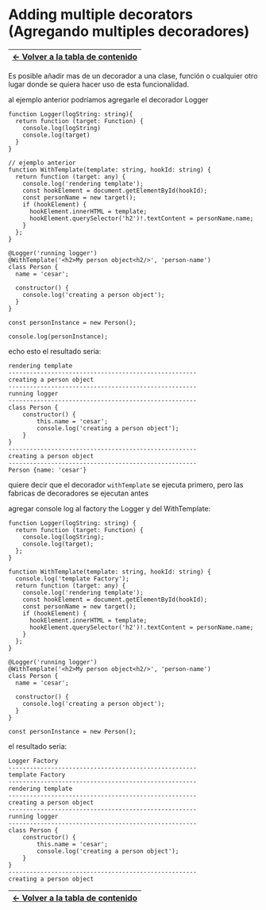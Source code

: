 # Adding multiple decorators (Agregando multiples decoradores)

| [&#8592; Volver a la tabla de contenido](/README.md) |
| ---------------------------------------------------- |

Es posible añadir mas de un decorador a una clase, función o cualquier otro lugar donde se quiera hacer uso de esta funcionalidad.

al ejemplo anterior podríamos agregarle el decorador Logger

```TS
function Logger(logString: string){
  return function (target: Function) {
    console.log(logString)
    console.log(target)
  }
}

// ejemplo anterior
function WithTemplate(template: string, hookId: string) {
  return function (target: any) {
    console.log('rendering template');
    const hookElement = document.getElementById(hookId);
    const personName = new target();
    if (hookElement) {
      hookElement.innerHTML = template;
      hookElement.querySelector('h2')!.textContent = personName.name;
    }
  };
}

@Logger('running logger')
@WithTemplate('<h2>My person object<h2/>', 'person-name')
class Person {
  name = 'cesar';

  constructor() {
    console.log('creating a person object');
  }
}

const personInstance = new Person();

console.log(personInstance);
```

echo esto el resultado seria:

```TS
rendering template
-----------------------------------------------------
creating a person object
-----------------------------------------------------
running logger
-----------------------------------------------------
class Person {
    constructor() {
        this.name = 'cesar';
        console.log('creating a person object');
    }
}
-----------------------------------------------------
creating a person object
-----------------------------------------------------
Person {name: 'cesar'}
```

quiere decir que el decorador `withTemplate` se ejecuta primero, pero las fabricas de decoradores se ejecutan antes

agregar console log al factory the Logger y del WithTemplate:

```TS
function Logger(logString: string) {
  return function (target: Function) {
    console.log(logString);
    console.log(target);
  };
}

function WithTemplate(template: string, hookId: string) {
  console.log('template Factory');
  return function (target: any) {
    console.log('rendering template');
    const hookElement = document.getElementById(hookId);
    const personName = new target();
    if (hookElement) {
      hookElement.innerHTML = template;
      hookElement.querySelector('h2')!.textContent = personName.name;
    }
  };
}

@Logger('running logger')
@WithTemplate('<h2>My person object<h2/>', 'person-name')
class Person {
  name = 'cesar';

  constructor() {
    console.log('creating a person object');
  }
}

const personInstance = new Person();
```

el resultado seria:

```TS
Logger Factory
-----------------------------------------------------
template Factory
-----------------------------------------------------
rendering template
-----------------------------------------------------
creating a person object
-----------------------------------------------------
running logger
-----------------------------------------------------
class Person {
    constructor() {
        this.name = 'cesar';
        console.log('creating a person object');
    }
}
-----------------------------------------------------
creating a person object
```

| [&#8592; Volver a la tabla de contenido](/README.md) |
| ---------------------------------------------------- |
